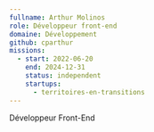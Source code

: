 ```yaml
---
fullname: Arthur Molinos
role: Développeur front-end
domaine: Développement
github: cparthur
missions:
  - start: 2022-06-20
    end: 2024-12-31
    status: independent
    startups:
      - territoires-en-transitions
---
```

Développeur Front-End